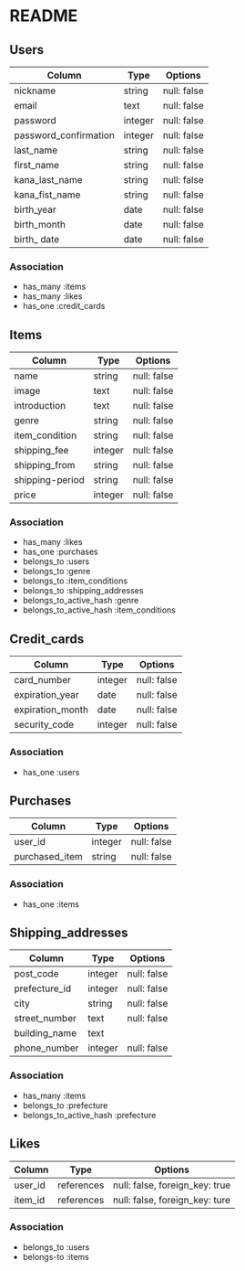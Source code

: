 # README

## Users

| Column                | Type    | Options     |
| --------------------- | ------- | ----------- |
| nickname              | string  | null: false |
| email                 | text    | null: false |
| password              | integer | null: false |
| password_confirmation | integer | null: false |
| last_name             | string  | null: false |
| first_name            | string  | null: false |
| kana_last_name        | string  | null: false |
| kana_fist_name        | string  | null: false |
| birth_year            | date    | null: false |
| birth_month           | date    | null: false |
| birth_ date           | date    | null: false |


### Association
- has_many :items
- has_many :likes
- has_one :credit_cards


## Items

| Column                | Type    | Options     |
| --------------------- | ------- | ----------- |
| name                  | string  | null: false |
| image                 | text    | null: false |
| introduction          | text    | null: false |
| genre                 | string  | null: false |
| item_condition        | string  | null: false |
| shipping_fee          | integer | null: false |
| shipping_from         | string  | null: false |
| shipping-period       | string  | null: false |
| price                 | integer | null: false |

### Association
- has_many :likes
- has_one :purchases
- belongs_to :users
- belongs_to :genre
- belongs_to :item_conditions
- belongs_to :shipping_addresses
- belongs_to_active_hash :genre
- belongs_to_active_hash :item_conditions


## Credit_cards

| Column                | Type    | Options     |
| --------------------- | ------- | ----------- |
| card_number           | integer | null: false |
| expiration_year       | date    | null: false |
| expiration_month      | date    | null: false |
| security_code         | integer | null: false |

### Association
- has_one :users


## Purchases

| Column                | Type    | Options     |
| --------------------- | ------- | ----------- |
| user_id               | integer | null: false |
| purchased_item        | string  | null: false |

### Association
- has_one :items


## Shipping_addresses

| Column                | Type    | Options     |
| --------------------- | ------- | ----------- |
| post_code             | integer | null: false |
| prefecture_id         | integer | null: false |
| city                  | string  | null: false |
| street_number         | text    | null: false |
| building_name         | text    | 
| phone_number          | integer | null: false |

### Association
- has_many :items
- belongs_to :prefecture
- belongs_to_active_hash :prefecture


## Likes

| Column                | Type       | Options |
| --------------------- | ---------- | ------- |
| user_id               | references | null: false, foreign_key: true |
| item_id               | references | null: false, foreign_key: ture |

### Association
- belongs_to :users
- belongs-to :items

